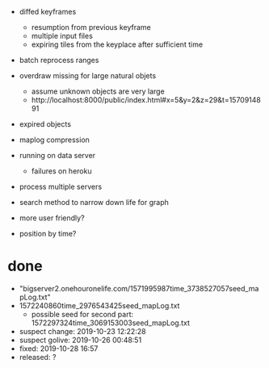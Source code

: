 - diffed keyframes
  - resumption from previous keyframe
  - multiple input files
  - expiring tiles from the keyplace after sufficient time
- batch reprocess ranges
- overdraw missing for large natural objets
  - assume unknown objects are very large
  - http://localhost:8000/public/index.html#x=5&y=2&z=29&t=1570914891
- expired objects
- maplog compression
- running on data server
  - failures on heroku

- process multiple servers
- search method to narrow down life for graph
- more user friendly?
- position by time?


# done
- "bigserver2.onehouronelife.com/1571995987time_3738527057seed_mapLog.txt"
- 1572240860time_2976543425seed_mapLog.txt
  - possible seed for second part: 1572297324time_3069153003seed_mapLog.txt
- suspect change: 2019-10-23 12:22:28
- suspect golive: 2019-10-26 00:48:51
- fixed: 2019-10-28 16:57
- released: ?
